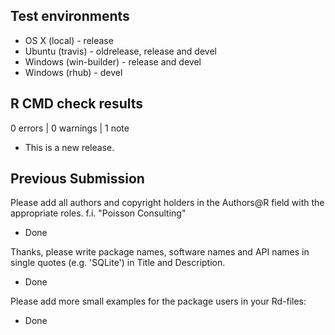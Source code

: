 ## Test environments

* OS X (local) - release
* Ubuntu (travis) - oldrelease, release and devel
* Windows (win-builder) - release and devel
* Windows (rhub) - devel 

## R CMD check results

0 errors | 0 warnings | 1 note

* This is a new release.

## Previous Submission 

Please add all authors and copyright holders in the Authors@R field with the appropriate roles.
f.i. "Poisson Consulting"

* Done

Thanks, please write package names, software names and API names in single quotes (e.g. 'SQLite') in Title and Description.

* Done

Please add more small examples for the package users in your Rd-files:

* Done
